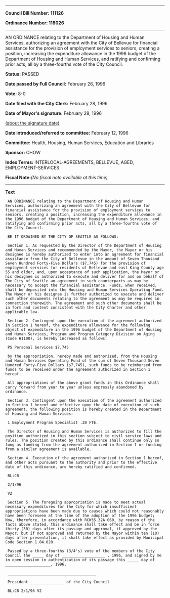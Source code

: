

********

**Council Bill Number: 111126**
   
**Ordinance Number: 118026**
********

 AN ORDINANCE relating to the Department of Housing and Human Services, authorizing an agreement with the City of Bellevue for financial assistance for the provision of employment services to seniors, creating a position, increasing the expenditure allowance in the 1996 budget of the Department of Housing and Human Services, and ratifying and confirming prior acts, all by a three-fourths vote of the City Council.

**Status:** PASSED
   
**Date passed by Full Council:** February 26, 1996
   
**Vote:** 8-0
   
**Date filed with the City Clerk:** February 28, 1996
   
**Date of Mayor's signature:** February 28, 1996
   
[(about the signature date)](/~public/approvaldate.htm)
   
   
   
**Date introduced/referred to committee:** February 12, 1996
   
**Committee:** Health, Housing, Human Services, Education and Libraries
   
**Sponsor:** CHOW
   
   
**Index Terms:** INTERLOCAL-AGREEMENTS, BELLEVUE, AGED, EMPLOYMENT-SERVICES

**Fiscal Note:**_(No fiscal note available at this time)_

********

**Text**
   
```
 AN ORDINANCE relating to the Department of Housing and Human Services, authorizing an agreement with the City of Bellevue for financial assistance for the provision of employment services to seniors, creating a position, increasing the expenditure allowance in the 1996 budget of the Department of Housing and Human Services, and ratifying and confirming prior acts, all by a three-fourths vote of the City Council.

 BE IT ORDAINED BY THE CITY OF SEATTLE AS FOLLOWS:

 Section 1. As requested by the Director of the Department of Housing and Human Services and recommended by the Mayor, the Mayor or his designee is hereby authorized to enter into an agreement for financial assistance from the City of Bellevue in the amount of Seven Thousand Seven Hundred Forty-Five Dollars ($7,745) for the provision of employment services for residents of Bellevue and east King County age 55 and older, and, upon acceptance of such application, the Mayor or his designee is authorized to execute and deliver for and on behalf of The City of Seattle an agreement in such counterparts as may be necessary to accept the financial assistance. Funds, when received, shall be deposited into the Housing and Human Services Operating Fund. The Mayor or his designee is further authorized to execute and deliver such other documents relating to the agreement as may be required in connection therewith. The agreement and such other documents shall be in form and content consistent with the City Charter and other applicable law.

 Section 2. Contingent upon the execution of the agreement authorized in Section 1 hereof, the expenditure allowance for the following object of expenditure in the 1996 budget of the Department of Housing and Human Services, Program and Program Category Division on Aging (Code H1100), is hereby increased as follows:

 PS Personal Services $7,745

 by the appropriation, hereby made and authorized, from the Housing and Human Services Operating Fund of the sum of Seven Thousand Seven Hundred Forty-Five Dollars ($7,745), such funds to be reimbursed from funds to be received under the agreement authorized in Section 1 hereof.

 All appropriations of the above grant funds in this Ordinance shall carry forward from year to year unless expressly abandoned by ordinance.

 Section 3. Contingent upon the execution of the agreement authorized in Section 1 hereof and effective upon the date of execution of such agreement, the following position is hereby created in the Department of Housing and Human Services:

 1 Employment Program Specialist .20 FTE.

 The Director of Housing and Human Services is authorized to fill the position authorized in this section subject to civil service laws and rules. The position created by this ordinance shall continue only so long as funding from the agreement authorized in Section 1 or funding from a similar agreement is available.

 Section 4. Execution of the agreement authorized in Section 1 hereof, and other acts pursuant to the authority and prior to the effective date of this ordinance, are hereby ratified and confirmed.

 BL:CB

 2/1/96

 V2

 Section 5. The foregoing appropriation is made to meet actual necessary expenditures for the City for which insufficient appropriations have been made due to causes which could not reasonably have been foreseen at the time of the adoption of the 1996 budget; Now, therefore, in accordance with RCW35.32A.060, by reason of the facts above stated, this ordinance shall take effect and be in force thirty (30) days after its passage and approval, if approved by the Mayor; but if not approved and returned by the Mayor within ten (10) days after presentation, it shall take effect as provided by Municipal Code Section 1.04.020.

 Passed by a three-fourths (3/4's) vote of the members of the City Council the _____ day of ___________________ , 1996, and signed by me in open session in authentication of its passage this _____ day of ____________________, 1996.

 _______________________________________

 President _______________ of the City Council

 BL:CB 2/1/96 V2

```
